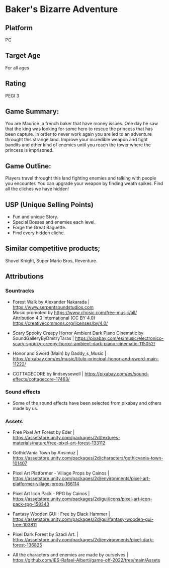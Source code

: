 # Baker's Bizarre Adventure
## Platform
PC
## Target Age
For all ages 
## Rating
PEGI 3
## Game Summary: 
You are Maurice ,a french baker that have money issues. One day he saw that the king was looking for some hero to rescue the princess that has been capture.
In order to never work again you are led to an adventure throught this strange land. Improve your incredible weapon and fight bandits and other kind of enemies until you reach
the tower where the princess is imprisoned.

## Game Outline: 
Players travel throught this land fighting enemies and talking with people you encounter. You can upgrade your weapon by finding weath spikes. Find all the cliches we have hidden!

## USP (Unique Selling Points)
- Fun and unique Story.
- Special Bosses and enemies each level.
- Forge the Great Baguette.
- Find every hidden cliche.

## Similar competitive products;
Shovel Knight, Super Mario Bros, Reventure. 


## Attributions
### Sountracks
- Forest Walk by Alexander Nakarada | https://www.serpentsoundstudios.com  
Music promoted by https://www.chosic.com/free-music/all/  
Attribution 4.0 International (CC BY 4.0)  
https://creativecommons.org/licenses/by/4.0/  

- Scary Spooky Creepy Horror Ambient Dark Piano Cinematic by SoundGalleryByDmitryTaras | https://pixabay.com/es/music/electronico-scary-spooky-creepy-horror-ambient-dark-piano-cinematic-115052/  

- Honor and Sword (Main) by Daddy_s_Music | https://pixabay.com/es/music/titulo-principal-honor-and-sword-main-11222/  

- COTTAGECORE by lindseysewell | https://pixabay.com/es/sound-effects/cottagecore-17463/  

### Sound effects
- Some of the sound effects have been selected from pixabay and others made by us.  

### Assets
- Free Pixel Art Forest by Eder | https://assetstore.unity.com/packages/2d/textures-materials/nature/free-pixel-art-forest-133112  

- GothicVania Town by Ansimuz | https://assetstore.unity.com/packages/2d/characters/gothicvania-town-101407  

- Pixel Art Platformer - Village Props by Cainos | https://assetstore.unity.com/packages/2d/environments/pixel-art-platformer-village-props-166114  

- Pixel Art Icon Pack - RPG by Cainos | https://assetstore.unity.com/packages/2d/gui/icons/pixel-art-icon-pack-rpg-158343

- Fantasy Wooden GUI : Free by Black Hammer | https://assetstore.unity.com/packages/2d/gui/fantasy-wooden-gui-free-103811  

- Pixel Dark Forest by Szadi Art. | https://assetstore.unity.com/packages/2d/environments/pixel-dark-forest-136825  

- All the characters and enemies are made by ourselves | https://github.com/IES-Rafael-Alberti/game-off-2022/tree/main/Assets  
